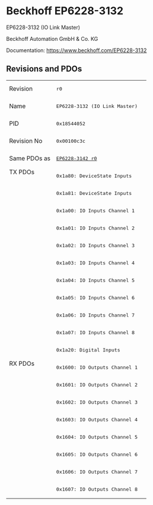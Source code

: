 # Beckhoff EP6228-3132

EP6228-3132 (IO Link Master)

Beckhoff Automation GmbH & Co. KG

Documentation: <a href="https://www.beckhoff.com/EP6228-3132">https://www.beckhoff.com/EP6228-3132</a>

## Revisions and PDOs
<table>
<tr >
<td class="first">Revision</td>
<td ><pre>r0</pre></td>
</tr>
<tr >
<td class="first">Name</td>
<td ><pre>EP6228-3132 (IO Link Master)</pre></td>
</tr>
<tr >
<td class="first">PID</td>
<td ><pre>0x18544052</pre></td>
</tr>
<tr >
<td class="first">Revision No</td>
<td ><pre>0x00100c3c</pre></td>
</tr>
<tr >
<td class="first">Same PDOs as</td>
<td ><pre><a href="EP6228-3142">EP6228-3142 r0</a></pre></td>
</tr>
<tr class="txpdo pdosection">
<td class="first" rowspan=11 valign=top>TX PDOs</td>
<td><pre>0x1a80: DeviceState Inputs</pre></td>
<td></td>
</tr>
<tr class="txpdo pdosection">
<td class="first"><pre>0x1a81: DeviceState Inputs</pre></td>
</tr>
<tr class="txpdo pdosection">
<td class="first"><pre>0x1a00: IO Inputs Channel 1</pre></td>
</tr>
<tr class="txpdo pdosection">
<td class="first"><pre>0x1a01: IO Inputs Channel 2</pre></td>
</tr>
<tr class="txpdo pdosection">
<td class="first"><pre>0x1a02: IO Inputs Channel 3</pre></td>
</tr>
<tr class="txpdo pdosection">
<td class="first"><pre>0x1a03: IO Inputs Channel 4</pre></td>
</tr>
<tr class="txpdo pdosection">
<td class="first"><pre>0x1a04: IO Inputs Channel 5</pre></td>
</tr>
<tr class="txpdo pdosection">
<td class="first"><pre>0x1a05: IO Inputs Channel 6</pre></td>
</tr>
<tr class="txpdo pdosection">
<td class="first"><pre>0x1a06: IO Inputs Channel 7</pre></td>
</tr>
<tr class="txpdo pdosection">
<td class="first"><pre>0x1a07: IO Inputs Channel 8</pre></td>
</tr>
<tr class="txpdo pdosection">
<td class="first"><pre>0x1a20: Digital Inputs</pre></td>
</tr>
<tr class="rxpdo pdosection">
<td class="first" rowspan=8 valign=top>RX PDOs</td>
<td><pre>0x1600: IO Outputs Channel 1</pre></td>
<td></td>
</tr>
<tr class="rxpdo pdosection">
<td class="first"><pre>0x1601: IO Outputs Channel 2</pre></td>
</tr>
<tr class="rxpdo pdosection">
<td class="first"><pre>0x1602: IO Outputs Channel 3</pre></td>
</tr>
<tr class="rxpdo pdosection">
<td class="first"><pre>0x1603: IO Outputs Channel 4</pre></td>
</tr>
<tr class="rxpdo pdosection">
<td class="first"><pre>0x1604: IO Outputs Channel 5</pre></td>
</tr>
<tr class="rxpdo pdosection">
<td class="first"><pre>0x1605: IO Outputs Channel 6</pre></td>
</tr>
<tr class="rxpdo pdosection">
<td class="first"><pre>0x1606: IO Outputs Channel 7</pre></td>
</tr>
<tr class="rxpdo pdosection">
<td class="first"><pre>0x1607: IO Outputs Channel 8</pre></td>
</tr>
</table>
